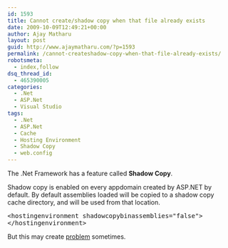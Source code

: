 ```yaml
---
id: 1593
title: Cannot create/shadow copy when that file already exists
date: 2009-10-09T12:49:21+00:00
author: Ajay Matharu
layout: post
guid: http://www.ajaymatharu.com/?p=1593
permalink: /cannot-createshadow-copy-when-that-file-already-exists/
robotsmeta:
  - index,follow
dsq_thread_id:
  - 465390005
categories:
  - .Net
  - ASP.Net
  - Visual Studio
tags:
  - .Net
  - ASP.Net
  - Cache
  - Hosting Environment
  - Shadow Copy
  - web.config
---
```

The .Net Framework has a feature called <span style="font-weight: bold;">Shadow Copy</span>.

Shadow copy is enabled on every appdomain created by ASP.NET by default. By default assemblies loaded will be copied to a shadow copy cache directory, and will be used from that location.

<pre class="xml" name="code">&lt;hostingenvironment shadowcopybinassemblies="false">
&lt;/hostingenvironment>
</pre>

But this may create <a title="Side effects of shadow copy bin assemblies" href="http://www.ajaymatharu.com/side-effect-of-shadowcopybinassemblies/" target="_blank">problem</a> sometimes.